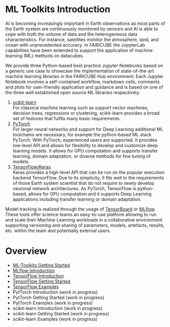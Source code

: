 # ML Toolkits Introduction

AI is becoming increasingly important in Earth observations as most parts of the Earth system are continuously monitored by sensors and AI is able to cope  with both the volume of data and the heterogeneous data characteristics. For instance, satellites monitor the atmosphere, land, and ocean with unprecedented accuracy. In FAIRiCUBE the JupyterLab capabilities have been extended to support the application of machine learning (ML) methods on datacubes.

We provide three Python-based best practice Jupyter Notebooks based on a generic use case to showcase the implementation of state-of-the-art machine learning libraries in the FAIRiCUBE Hub environment. Each Jupyter Notebook involves a self-contained workflow, markdown cells, comments and plots for user-friendly application and guidance and is based on one of the three well established open source ML libraries respectively:

1. [scikit-learn](https://scikit-learn.org/stable/)<br>
For classical machine learning such as support vector machines, decision trees, regressions or clustering, scikit-learn provides a broad set of features that fulfils many basic requirements.
2. [PyTorch](https://pytorch.org/)<br>
For larger neural networks and support for Deep Learning additional ML toolchains are necessary, for example the python-based ML stack PyTorch. With PyTorch, experienced users are supported. It provides low-level API and allows for flexibility to develop and customize deep learning models. It allows for GPU computation and supports transfer learning, domain adaptation, or diverse methods for fine tuning of models.
3. [TensorFlow/Keras](https://www.tensorflow.org/guide)<br>
Keras provides a high-level API that can be run on the popular execution backend TensorFlow. Due to its simplicity, it fits well to the requirements of those Earth system scientist that do not require to newly develop neuronal network architectures. As PyTorch, TensorFlow is python-based, allows for GPU computation and it supports Deep Learning applications including transfer learning or domain adaptation.

Model tracking is realized through the usage of [TensorBoard](https://www.tensorflow.org/tensorboard) or
[MLflow](https://mlflow.org/). These tools offer science teams an easy-to-use platform allowing to run and scale their Machine Learning workloads in a collaborative environment supporting versioning and sharing of parameters, models, artefacts, results, etc. within the team and potentially external users.

# Overview

* [ML-Toolkits Getting Started](ml_getting-started.md)
* [MLflow Introduction](mlflow_introduction.md)
* [TensorFlow Introduction](tf_introduction.md)
* [TensorFlow Getting Started](tf_getting-started.md)
* [TensorFlow Examples](tf_examples.md)
* PytTorch Introduction (work in progress)
* PytTorch Getting Started (work in progress)
* PytTorch Examples (work in progress)
* scikit-learn Introduction  (work in progress)
* scikit-learn Getting Started (work in progress)
* scikit-learn Examples (work in progress)
<!--* [MLflow Example Use Case and Juypter Notebooks](mlflow_examples.md)-->
<!-- * [Recommendations and Considerations](mlflow_recommendations.md)-->


